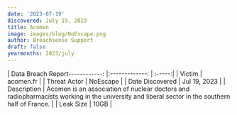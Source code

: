 ```yaml
---
date: '2023-07-19'
discovered: July 19, 2023
title: Acomen
image: images/blog/NoEscape.png
author: Breachsense Support
draft: false
yearmonths: 2023/july
---
```


| Data Breach Report------------:     |:-------------:    | :-----:|
| Victim      | acomen.fr      | 
| Threat Actor      | NoEscape      | 
| Date Discovered      | Jul 19, 2023      | 
| Description      | Acomen is an association of nuclear doctors and radiopharmacists working in the university and liberal sector in the southern half of France.      | 
| Leak Size      | 10GB      | 


